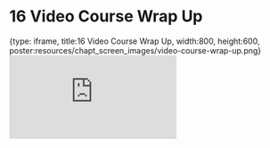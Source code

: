 # 16 Video Course Wrap Up
 
{type: iframe, title:16 Video Course Wrap Up, width:800, height:600, poster:resources/chapt_screen_images/video-course-wrap-up.png}
![](https://hutchdatascience.org/NIH_Data_Sharing/no_toc/video-course-wrap-up.html)
 

 
